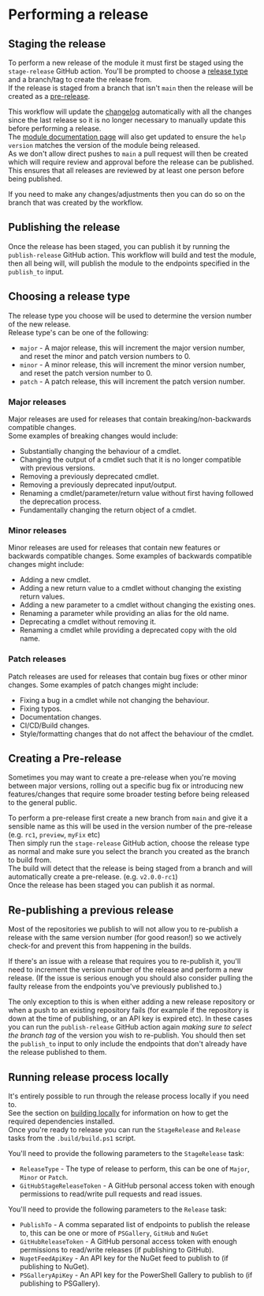 # Performing a release

## Staging the release

To perform a new release of the module it must first be staged using the `stage-release` GitHub action.
You'll be prompted to choose a [release type](#choosing-a-release-type) and a branch/tag to create the release from.  
If the release is staged from a branch that isn't `main` then the release will be created as a [pre-release](#creating-a-pre-release).  

This workflow will update the [changelog](../CHANGELOG.md) automatically with all the changes since the last release so it is no longer necessary to manually update this before performing a release.  
The [module documentation page](./Brownserve.PSTools.md) will also get updated to ensure the `help version` matches the version of the module being released.  
As we don't allow direct pushes to `main` a pull request will then be created which will require review and approval before the release can be published.  
This ensures that all releases are reviewed by at least one person before being published.  

If you need to make any changes/adjustments then you can do so on the branch that was created by the workflow.

## Publishing the release

Once the release has been staged, you can publish it by running the `publish-release` GitHub action.
This workflow will build and test the module, then all being will, will publish the module to the endpoints specified in the `publish_to` input.

## Choosing a release type

The release type you choose will be used to determine the version number of the new release.  
Release type's can be one of the following:

* `major` - A major release, this will increment the major version number, and reset the minor and patch version numbers to 0.
* `minor` - A minor release, this will increment the minor version number, and reset the patch version number to 0.
* `patch` - A patch release, this will increment the patch version number.

### Major releases

Major releases are used for releases that contain breaking/non-backwards compatible changes.  
Some examples of breaking changes would include:

* Substantially changing the behaviour of a cmdlet.
* Changing the output of a cmdlet such that it is no longer compatible with previous versions.
* Removing a previously deprecated cmdlet.
* Removing a previously deprecated input/output.
* Renaming a cmdlet/parameter/return value without first having followed the deprecation process.
* Fundamentally changing the return object of a cmdlet.

### Minor releases

Minor releases are used for releases that contain new features or backwards compatible changes.
Some examples of backwards compatible changes might include:

* Adding a new cmdlet.
* Adding a new return value to a cmdlet without changing the existing return values.
* Adding a new parameter to a cmdlet without changing the existing ones.
* Renaming a parameter while providing an alias for the old name.
* Deprecating a cmdlet without removing it.
* Renaming a cmdlet while providing a deprecated copy with the old name.

### Patch releases

Patch releases are used for releases that contain bug fixes or other minor changes.
Some examples of patch changes might include:

* Fixing a bug in a cmdlet while not changing the behaviour.
* Fixing typos.
* Documentation changes.
* CI/CD/Build changes.
* Style/formatting changes that do not affect the behaviour of the cmdlet.

## Creating a Pre-release

Sometimes you may want to create a pre-release when you're moving between major versions, rolling out a specific bug fix or introducing new features/changes that require some broader testing before being released to the general public.  

To perform a pre-release first create a new branch from `main` and give it a sensible name as this will be used in the version number of the pre-release (e.g. `rc1`, `preview`, `myFix` etc)  
Then simply run the `stage-release` GitHub action, choose the release type as normal and make sure you select the branch you created as the branch to build from.  
The build will detect that the release is being staged from a branch and will automatically create a pre-release. (e.g. `v2.0.0-rc1`)  
Once the release has been staged you can publish it as normal.

## Re-publishing a previous release

Most of the repositories we publish to will not allow you to re-publish a release with the same version number (for good reason!) so we actively check-for and prevent this from happening in the builds.  

If there's an issue with a release that requires you to re-publish it, you'll need to increment the version number of the release and perform a new release. (If the issue is serious enough you should also consider pulling the faulty release from the endpoints you've previously published to.)  

The only exception to this is when either adding a new release repository or when a push to an existing repository fails (for example if the repository is down at the time of publishing, or an API key is expired etc).
In these cases you can run the `publish-release` GitHub action again _making sure to select the branch tag_ of the version you wish to re-publish. You should then set the `publish_to` input to only include the endpoints that don't already have the release published to them.

## Running release process locally

It's entirely possible to run through the release process locally if you need to.  
See the section on [building locally](BUILDING.md#building-locally) for information on how to get the required dependencies installed.  
Once you're ready to release you can run the `StageRelease` and `Release` tasks from the `.build/build.ps1` script.  

You'll need to provide the following parameters to the `StageRelease` task:

* `ReleaseType` - The type of release to perform, this can be one of `Major`, `Minor` or `Patch`.
* `GitHubStageReleaseToken` - A GitHub personal access token with enough permissions to read/write pull requests and read issues.

You'll need to provide the following parameters to the `Release` task:

* `PublishTo` - A comma separated list of endpoints to publish the release to, this can be one or more of `PSGallery`, `GitHub` and `NuGet`
* `GitHubReleaseToken` - A GitHub personal access token with enough permissions to read/write releases (if publishing to GitHub).
* `NugetFeedApiKey` - An API key for the NuGet feed to publish to (if publishing to NuGet).
* `PSGalleryApiKey` - An API key for the PowerShell Gallery to publish to (if publishing to PSGallery).
